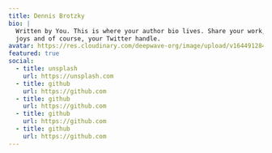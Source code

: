 ```yaml
---
title: Dennis Brotzky
bio: |
  Written by You. This is where your author bio lives. Share your work, your
  joys and of course, your Twitter handle.
avatar: https://res.cloudinary.com/deepwave-org/image/upload/v1644912847/hugo-theme-novela/dennis-brotzky_nkploy.jpg
featured: true
social:
  - title: unsplash
    url: https://unsplash.com
  - title: github
    url: https://github.com
  - title: github
    url: https://github.com
  - title: github
    url: https://github.com
  - title: github
    url: https://github.com
---
```

